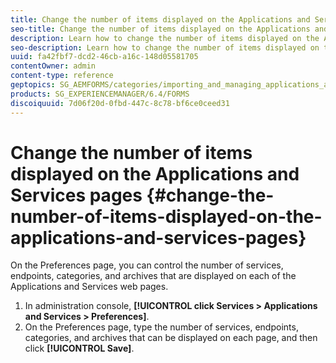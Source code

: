 ```yaml
---
title: Change the number of items displayed on the Applications and Services pages
seo-title: Change the number of items displayed on the Applications and Services pages
description: Learn how to change the number of items displayed on the Applications and Services pages.
seo-description: Learn how to change the number of items displayed on the Applications and Services pages.
uuid: fa42fbf7-dcd2-46cb-a16c-148d05581705
contentOwner: admin
content-type: reference
geptopics: SG_AEMFORMS/categories/importing_and_managing_applications_and_archives
products: SG_EXPERIENCEMANAGER/6.4/FORMS
discoiquuid: 7d06f20d-0fbd-447c-8c78-bf6ce0ceed31
---
```


# Change the number of items displayed on the Applications and Services pages {#change-the-number-of-items-displayed-on-the-applications-and-services-pages}

On the Preferences page, you can control the number of services, endpoints, categories, and archives that are displayed on each of the Applications and Services web pages.

1. In administration console, **[!UICONTROL click Services > Applications and Services > Preferences]**.
1. On the Preferences page, type the number of services, endpoints, categories, and archives that can be displayed on each page, and then click **[!UICONTROL Save]**.

